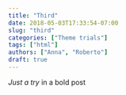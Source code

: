 ```yaml
---
title: "Third"
date: 2018-05-03T17:33:54-07:00
slug: "third"
categories: ["Theme trials"]
tags: ["html"]
authors: ["Anna", "Roberto"]
draft: true
---
```


*Just a try* in a bold post
